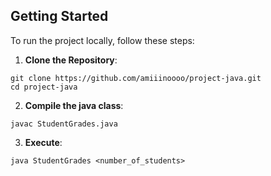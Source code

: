 ## Getting Started
To run the project locally, follow these steps:
 
1. **Clone the Repository**:
```
git clone https://github.com/amiiinoooo/project-java.git
cd project-java
```

2. **Compile the java class**:
```
javac StudentGrades.java
```
3. **Execute**:
```
java StudentGrades <number_of_students>
```
